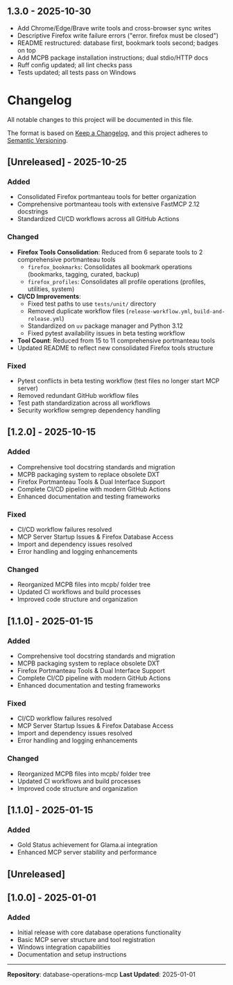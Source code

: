 ## 1.3.0 - 2025-10-30
- Add Chrome/Edge/Brave write tools and cross-browser sync writes
- Descriptive Firefox write failure errors ("error. firefox must be closed")
- README restructured: database first, bookmark tools second; badges on top
- Add MCPB package installation instructions; dual stdio/HTTP docs
- Ruff config updated; all lint checks pass
- Tests updated; all tests pass on Windows

# Changelog

All notable changes to this project will be documented in this file.

The format is based on [Keep a Changelog](https://keepachangelog.com/en/1.0.0/),
and this project adheres to [Semantic Versioning](https://semver.org/spec/v2.0.0.html).

## [Unreleased] - 2025-10-25

### Added
- Consolidated Firefox portmanteau tools for better organization
- Comprehensive portmanteau tools with extensive FastMCP 2.12 docstrings
- Standardized CI/CD workflows across all GitHub Actions

### Changed
- **Firefox Tools Consolidation**: Reduced from 6 separate tools to 2 comprehensive portmanteau tools
  - `firefox_bookmarks`: Consolidates all bookmark operations (bookmarks, tagging, curated, backup)
  - `firefox_profiles`: Consolidates all profile operations (profiles, utilities, system)
- **CI/CD Improvements**: 
  - Fixed test paths to use `tests/unit/` directory
  - Removed duplicate workflow files (`release-workflow.yml`, `build-and-release.yml`)
  - Standardized on `uv` package manager and Python 3.12
  - Fixed pytest availability issues in beta testing workflow
- **Tool Count**: Reduced from 15 to 11 comprehensive portmanteau tools
- Updated README to reflect new consolidated Firefox tools structure

### Fixed
- Pytest conflicts in beta testing workflow (test files no longer start MCP server)
- Removed redundant GitHub workflow files
- Test path standardization across all workflows
- Security workflow semgrep dependency handling

## [1.2.0] - 2025-10-15

### Added
- Comprehensive tool docstring standards and migration
- MCPB packaging system to replace obsolete DXT
- Firefox Portmanteau Tools & Dual Interface Support
- Complete CI/CD pipeline with modern GitHub Actions
- Enhanced documentation and testing frameworks

### Fixed
- CI/CD workflow failures resolved
- MCP Server Startup Issues & Firefox Database Access
- Import and dependency issues resolved
- Error handling and logging enhancements

### Changed
- Reorganized MCPB files into mcpb/ folder tree
- Updated CI workflows and build processes
- Improved code structure and organization

## [1.1.0] - 2025-01-15

### Added
- Comprehensive tool docstring standards and migration
- MCPB packaging system to replace obsolete DXT
- Firefox Portmanteau Tools & Dual Interface Support
- Complete CI/CD pipeline with modern GitHub Actions
- Enhanced documentation and testing frameworks

### Fixed
- CI/CD workflow failures resolved
- MCP Server Startup Issues & Firefox Database Access
- Import and dependency issues resolved
- Error handling and logging enhancements

### Changed
- Reorganized MCPB files into mcpb/ folder tree
- Updated CI workflows and build processes
- Improved code structure and organization

## [1.1.0] - 2025-01-15

### Added
- Gold Status achievement for Glama.ai integration
- Enhanced MCP server stability and performance

## [Unreleased]

## [1.0.0] - 2025-01-01

### Added
- Initial release with core database operations functionality
- Basic MCP server structure and tool registration
- Windows integration capabilities
- Documentation and setup instructions

---

**Repository**: database-operations-mcp
**Last Updated**: 2025-01-01
